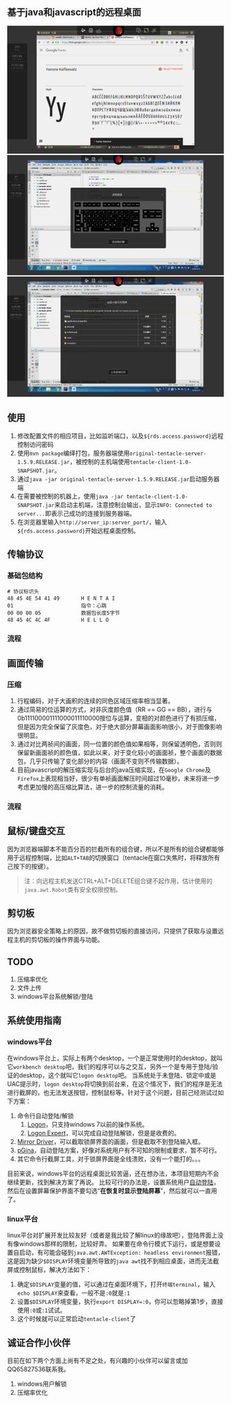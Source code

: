 ## 基于java和javascript的远程桌面
<img src="./additional/tentacle.png" />
<img src="./additional/keyboard.png" />
<img src="./additional/fmanager.png" />

## 使用
1. 修改配置文件的相应项目，比如监听端口，以及`${rds.access.password}`远程控制访问密码
2. 使用`mvn package`编绎打包，服务器端使用`original-tentacle-server-1.5.9.RELEASE.jar`，被控制的主机端使用`tentacle-client-1.0-SNAPSHOT.jar`。
3. 通过`java -jar original-tentacle-server-1.5.9.RELEASE.jar`启动服务器端
4. 在需要被控制的机器上，使用`java -jar tentacle-client-1.0-SNAPSHOT.jar`来启动主机端，注意控制台输出，显示`INFO: Connected to server...`即表示己成功的连接到服务器端。
5. 在浏览器里输入`http://server_ip:server_port/`，输入`${rds.access.password}`开始远程桌面控制。

## 传输协议
### 基础包结构
```
# 协议标识头
48 45 4E 54 41 49       H E N T A I
01                      指令：心跳
00 00 00 05             数据包长度5字节
48 45 4C 4C 4F          H E L L O
```
### 流程

## 画面传输
### 压缩
1. 行程编码，对于大画积的连续的同色区域压缩率相当显著。
2. 通过简易的位运算的方式，对非灰度颜色值（RR == GG == BB），进行与0b111100001111000011110000按位与运算，变相的对颜色进行了有损压缩，但是因为完全保留了灰度色，对于绝大部分屏幕画面影响很小，对于图像影响很明显。
3. 通过对比两祯间的画面，同一位置的颜色值如果相等，则保留透明色，否则则保留新画面祯的颜色值，如此以来，对于变化较小的画面祯，整个画面的数据包，几乎只传输了变化部分的内容（画面不变则不传输数据）。
4. 目前javascript的解压缩实现与后台的java压缩实现，在`Google Chrome`及`Firefox`上表现相当好，很少有单祯画面解压时间超过10毫秒，未来将进一步考虑更加慢的高压缩比算法，进一步的控制流量的消耗。

### 流程

## 鼠标/键盘交互
因为浏览器端脚本不能百分百的拦截所有的组合键，所以不是所有的组合键都能够用于远程控制端，比如`ALT+TAB`的切换窗口（tentacle在窗口失焦时，将释放所有己按下的按键）。
> 注：向远程主机发送CTRL+ALT+DELETE组合键不起作用，估计使用的`java.awt.Robot`类有安全权限控制。

## 剪切板
因为浏览器安全策略上的原因，故不做剪切板的直接访问，只提供了获取与设置远程主机的剪切板的操作界面与功能。

## TODO
1. 压缩率优化
2. 文件上传
3. windows平台系统解锁/登陆

## 系统使用指南
### windows平台
在windows平台上，实际上有两个desktop，一个是正常使用时的desktop，就叫它`workbench desktop`吧，我们的程序可以与之交互，另外一个是专用于登陆/验证的desktop，这个就叫它`logon desktop`吧。
当系统处于未登陆、锁定中或是UAC提示时，`logon desktop`将切换到前台来，在这个情况下，我们的程序是无法进行截屏的，也无法发送按钮，控制鼠标等。针对于这个问题，目前己经测试过如下方案：
1. 命令行自动登陆/解锁
    1. [Logon](http://www.softtreetech.com/24x7/archive/51.htm)，只支持windows 7以前的操作系统。
    2. [Logon Expert](https://www.logonexpert.com/)，可以完成自动登陆解锁，但是是收费的。
2. [Mirror Driver](http://www.demoforge.com/dfmirage.htm)，可以截取锁屏界面的画面，但是截取不到登陆输入框。
3. [pGina](http://pgina.org/)，自动登陆方案，好像对系统用户有不可知的限制或要求，暂不可行。
4. 其它命令行截屏工具，对于锁屏界面是全线溃败，没有一个能打的。。。

目前来说，windows平台的远程桌面比较苦逼，还在想办法，本项目短期内不会继续更新，找到解决方案了再说。
比较可行的办法是，设置系统用户[自动登陆](https://zhidao.baidu.com/question/118873767.html)，然后在设置屏幕保护界面不要勾选“**在恢复时显示登陆屏幕**”，然后就可以一直用了。

### linux平台
linux平台对扩展开发比较友好（或者是我比较了解linux的缘故吧），登陆界面上没有像windows那样的限制，比较好弄。
如果要在命令行模式下运行，或是想要设置自启动，有可能会碰到`java.awt.AWTException: headless environment`报错，这是因为缺少`$DISPLAY`环境变量所导致的`java awt`找不到相应桌面，进而无法截屏或控制鼠标，解决方法如下：
1. 确定`$DISPLAY`变量的值，可以通过在桌面环境下，打开`终端terminal`，输入`echo $DISPLAY`来查看，一般不是`:0`就是`:1`
2. 设置`$DISPLAY`环境变量，执行`export DISPLAY=:0`，你可以忽略掉第1步，直接使用`:0`或`:1`试试。
3. 这个时候就可以正常启动`tentacle-client`了

## 诚证合作小伙伴
目前在如下两个方面上尚有不足之处，有兴趣的小伙伴可以留言或加QQ65827536联系我。
1. windows用户解锁
2. 压缩率优化
